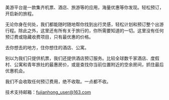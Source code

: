美游平台是一款集齐机票、酒店、旅游等的应用，海量优惠等你发现。轻松预订，开启新的旅程。

无论你身在何处，我们都能随时随地帮你找到出行灵感，轻松计划和预订整个出游行程。除此之外，这里还有所有关于旅行的，你所需要知道的一切。这里没有任何预订费或隐藏收费项目，只有最优惠的价格。

去你想去的地方，住你想住的酒店、公寓。

别以为我们只提供机票，我们还提供酒店预订服务。比较全球数千家酒店、度假村、公寓和青年旅社的最惠房价，或是查找你当前位置附近的空余房间，抓住最后优惠机会。

我们不会收取任何预订费用，绝不收取。一点都不收。

技术支持邮箱：fujianhong_user@163.com
